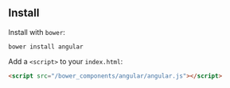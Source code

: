 ## Install

Install with `bower`:

```shell
bower install angular
```

Add a `<script>` to your `index.html`:

```html
<script src="/bower_components/angular/angular.js"></script>
```


